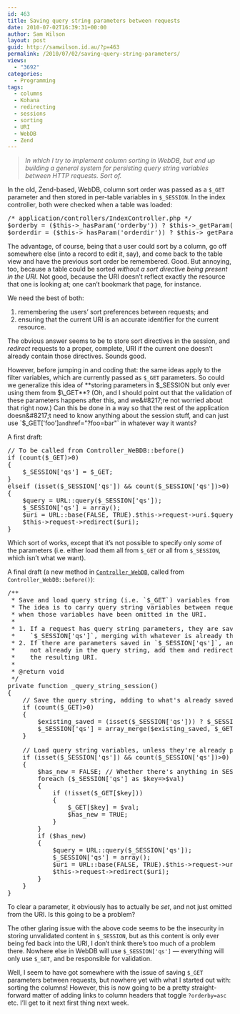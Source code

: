 ```yaml
---
id: 463
title: Saving query string parameters between requests
date: 2010-07-02T16:39:31+00:00
author: Sam Wilson
layout: post
guid: http://samwilson.id.au/?p=463
permalink: /2010/07/02/saving-query-string-parameters/
views:
  - "3692"
categories:
  - Programming
tags:
  - columns
  - Kohana
  - redirecting
  - sessions
  - sorting
  - URI
  - WebDB
  - Zend
---
```

> _In which I try to implement column sorting in WebDB, but end up building a general system for persisting query string variables between HTTP requests. Sort of._

In the old, Zend-based, WebDB, column sort order was passed as a `$_GET` parameter and then stored in per-table variables in `$_SESSION`. In the index controller, both were checked when a table was loaded:

<pre lang="php">/* application/controllers/IndexController.php */
$orderby = ($this->_hasParam('orderby')) ? $this->_getParam('orderby') : $_SESSION['ordering'][$this->tableName]['orderby'];
$orderdir = ($this->_hasParam('orderdir')) ? $this->_getParam('orderdir') : $_SESSION['ordering'][$this->tableName]['orderdir'];
</pre>

The advantage, of course, being that a user could sort by a column, go off somewhere else (into a record to edit it, say), and come back to the table view and have the previous sort order be remembered. Good. But annoying, too, because a table could be sorted _without a sort directive being present in the URI_. Not good, because the URI doesn&#8217;t reflect exactly the resource that one is looking at; one can&#8217;t bookmark that page, for instance.

We need the best of both:

  1. remembering the users&#8217; sort preferences between requests; and
  2. ensuring that the current URI is an accurate identifier for the current resource.

The obvious answer seems to be to store sort directives in the session, and _redirect_ requests to a proper, complete, URI if the current one doesn&#8217;t already contain those directives. Sounds good.

However, before jumping in and coding that: the same ideas apply to the filter variables, which are currently passed as `$_GET` parameters. So could we generalize this idea of **storing parameters in $\_SESSION but only ever using them from $\_GET**? (Oh, and I should point out that the validation of these parameters happens after this, and we&#8217;re not worried about that right now.) Can this be done in a way so that the rest of the application doesn&#8217;t need to know anything about the session stuff, and can just use `$_GET['foo']` and `href="?foo=bar"` in whatever way it wants?

A first draft:

<pre lang="php">// To be called from Controller_WeBDB::before()
if (count($_GET)>0)
{
	$_SESSION['qs'] = $_GET;
}
elseif (isset($_SESSION['qs']) && count($_SESSION['qs'])>0)
{
	$query = URL::query($_SESSION['qs']);
	$_SESSION['qs'] = array();
	$uri = URL::base(FALSE, TRUE).$this->request->uri.$query;
	$this->request->redirect($uri);
}
</pre>

Which sort of works, except that it&#8217;s not possible to specify only _some_ of the parameters (i.e. either load them all from `$_GET` or all from `$_SESSION`, which isn&#8217;t what we want).

A final draft (a new method in [`Controller_WebDB`](http://samwilson.id.au/kohana/guide/api/Controller_WebDB#_query_string_session "View the current API documentation, which may be different to how it was when this post was written."), called from `Controller_WebDB::before()`):

<pre lang="php">/**
 * Save and load query string (i.e. `$_GET`) variables from the `$_SESSION`.
 * The idea is to carry query string variables between requests, even
 * when those variables have been omitted in the URI.
 *
 * 1. If a request has query string parameters, they are saved to
 *    `$_SESSION['qs']`, merging with whatever is already there.
 * 2. If there are parameters saved in `$_SESSION['qs']`, and if they're
 *    not already in the query string, add them and redirect the request to
 *    the resulting URI.
 *
 * @return void
 */
private function _query_string_session()
{
	// Save the query string, adding to what's already saved.
	if (count($_GET)>0)
	{
		$existing_saved = (isset($_SESSION['qs'])) ? $_SESSION['qs'] : array();
		$_SESSION['qs'] = array_merge($existing_saved, $_GET);
	}

	// Load query string variables, unless they're already present.
	if (isset($_SESSION['qs']) && count($_SESSION['qs'])>0)
	{
		$has_new = FALSE; // Whether there's anything in SESSION that's not in GET
		foreach ($_SESSION['qs'] as $key=>$val)
		{
			if (!isset($_GET[$key]))
			{
				$_GET[$key] = $val;
				$has_new = TRUE;
			}
		}
		if ($has_new)
		{
			$query = URL::query($_SESSION['qs']);
			$_SESSION['qs'] = array();
			$uri = URL::base(FALSE, TRUE).$this->request->uri.$query;
			$this->request->redirect($uri);
		}
	}
}
</pre>

To clear a parameter, it obviously has to actually be _set_, and not just omitted from the URI. Is this going to be a problem?

The other glaring issue with the above code seems to be the insecurity in storing unvalidated content in `$_SESSION`, but as this content is only ever being fed back into the URI, I don&#8217;t think there&#8217;s too much of a problem there. Nowhere else in WebDB will use `$_SESSION['qs']` — everything will only use `$_GET`, and be responsible for validation.

Well, I seem to have got somewhere with the issue of saving `$_GET` parameters between requests, but nowhere yet with what I started out with: sorting the columns! However, this is now going to be a pretty straight-forward matter of adding links to column headers that toggle `?orderby=asc` etc. I&#8217;ll get to it next first thing next week.